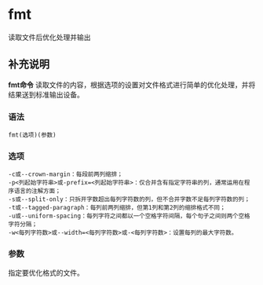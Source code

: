#  fmt

读取文件后优化处理并输出

##  补充说明

**fmt命令** 读取文件的内容，根据选项的设置对文件格式进行简单的优化处理，并将结果送到标准输出设备。

###  语法

    
    
    fmt(选项)(参数)
    

###  选项

    
    
    -c或--crown-margin：每段前两列缩排；
    -p<列起始字符串>或-prefix=<列起始字符串>：仅合并含有指定字符串的列，通常运用在程序语言的注解方面；
    -s或--split-only：只拆开字数超出每列字符数的列，但不合并字数不足每列字符数的列；
    -t或--tagged-paragraph：每列前两列缩排，但第1列和第2列的缩排格式不同；
    -u或--uniform-spacing：每列字符之间都以一个空格字符间隔，每个句子之间则两个空格字符分隔；
    -w<每列字符数>或--width=<每列字符数>或-<每列字符数>：设置每列的最大字符数。
    

###  参数

指定要优化格式的文件。

